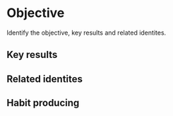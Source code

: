 # Objective
Identify the objective, key results and related identites.
## Key results
## Related identites
## Habit producing


